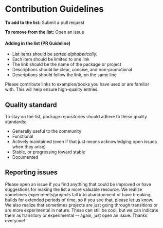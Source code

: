 # Contribution Guidelines

**To add to the list:** Submit a pull request

**To remove from the list:** Open an issue


#### Adding in the list (PR Guideline)

- List items should be sorted *alphabetically*.
- Each item should be limited to one link
- The link should be the name of the package or project
- Descriptions should be clear, concise, and non-promotional
- Descriptions should follow the link, on the same line

Please contribute links to examples/books you have used or are familiar with. This will help ensure high-quality entries.


## Quality standard

To stay on the list, package repositories should adhere to these quality standards:

- Generally useful to the community
- Functional
- Actively maintained (even if that just means acknowledging open issues when they arise)
- Stable, or progressing toward stable
- Documented


## Reporting issues

Please open an issue if you find anything that could be improved or have
suggestions for making the list a more valuable resource. We realize sometimes
experiments/projects fall into abandonment or have breaking builds for extended periods of time, so if you see that, please let us know. We also realize that sometimes projects are just going through transitions or are more experimental in nature. These can still be cool, but we can indicate them as transitory or experimental -- again, just open an issue. Thanks everyone!
